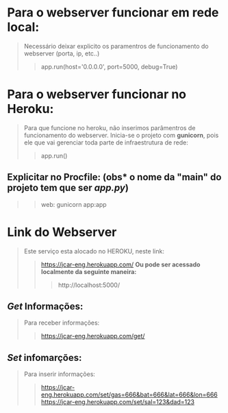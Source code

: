 # Para o webserver funcionar em rede local:
> Necessário deixar explicito os paramentros de funcionamento do webserver (porta, ip, etc..)
>> app.run(host='0.0.0.0', port=5000, debug=True)

# Para o webserver funcionar no Heroku:
> Para que funcione no heroku, não inserimos parâmentros de funcionamento do webserver. Inicia-se o projeto com **gunicorn**, pois ele que vai gerenciar toda parte de infraestrutura de rede:
>> app.run()

## Explicitar no Procfile: (obs* o nome da "main" do projeto tem que ser *app.py*)
>> web: gunicorn app:app


# Link do Webserver
> Este serviço esta alocado no HEROKU, neste link:
>> https://jcar-eng.herokuapp.com/
>> **Ou pode ser acessado localmente da seguinte maneira:**
>>> http://localhost:5000/

## *Get* Informações:
> Para receber informações:
>> https://jcar-eng.herokuapp.com/get/

## *Set* infomarções:
> Para inserir informações:
>> https://jcar-eng.herokuapp.com/set/gas=666&bat=666&lat=666&lon=666
>> https://jcar-eng.herokuapp.com/set/sal=123&dad=123
